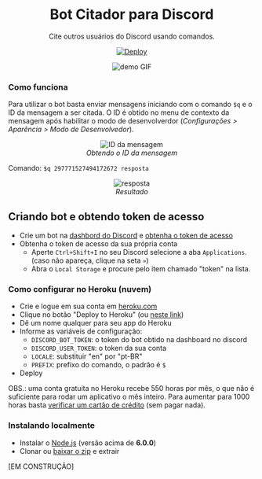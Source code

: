 
<div align="center">

# Bot Citador para Discord

Cite outros usuários do Discord usando comandos.

[![Deploy](https://www.herokucdn.com/deploy/button.svg)](https://heroku.com/deploy)

![demo GIF](https://raw.githubusercontent.com/kelvinss/node-discord-quoter-bot/master/readme/pt_demo.gif)

</div>


### Como funciona

Para utilizar o bot basta enviar mensagens iniciando com o comando `$q` e o ID da mensagem a ser citada. O ID é obtido no menu de contexto da mensagem após habilitar o modo de desenvolverdor (_Configurações > Aparência > Modo de Desenvolvedor_).

<div align="center">

![ID da mensagem](https://raw.githubusercontent.com/kelvinss/node-discord-quoter-bot/master/readme/pt_id.png)  
_Obtendo o ID da mensagem_
</div>

Comando: `$q 297771527494172672 resposta`

<div align="center">

![resposta](https://raw.githubusercontent.com/kelvinss/node-discord-quoter-bot/master/readme/pt_reply.png)  
_Resultado_
</div>

## Criando bot e obtendo token de acesso

* Crie um bot na [dashbord do Discord](https://discordapp.com/developers/applications) e [obtenha o token de acesso](https://github.com/reactiflux/discord-irc/wiki/Creating-a-discord-bot-&amp;-getting-a-token)
* Obtenha o token de acesso da sua própria conta
  * Aperte `Ctrl+Shift+I` no seu Discord selecione a aba `Applications`. (caso não apareça, clique na seta `»`)
  * Abra o `Local Storage` e procure pelo item chamado "token" na lista.

### Como configurar no Heroku (nuvem)

* Crie e logue em sua conta em [heroku.com](https://signup.heroku.com/)
* Clique no botão "Deploy to Heroku" (ou [neste link](https://heroku.com/deploy))
* Dê um nome qualquer para seu app do Heroku
* Informe as variáveis de configuração:
  * `DISCORD_BOT_TOKEN`: o token do bot obtido na dashboard no discord
  * `DISCORD_USER_TOKEN`: o token da sua conta
  * `LOCALE`:  substituir "en" por "pt-BR"
  * `PREFIX`: prefixo do comando, o padrão é `$`
* Deploy

OBS.: uma conta gratuita no Heroku recebe 550 horas por mês, o que não é suficiente para rodar um aplicativo o mês inteiro. Para aumentar para 1000 horas basta [verificar um cartão de crédito](https://devcenter.heroku.com/articles/account-verification#how-to-verify-your-heroku-account) (sem pagar nada).

### Instalando localmente

* Instalar o [Node.js](https://nodejs.org/en/download/current/) (versão acima de **6.0.0**)
* Clonar ou [baixar o zip](https://github.com/kelvinss/node-discord-quoter-bot/archive/master.zip) e extrair

[EM CONSTRUÇÃO]
